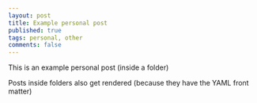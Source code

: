 ```yaml
---
layout: post
title: Example personal post
published: true
tags: personal, other
comments: false
---
```


This is an example personal post (inside a folder)

Posts inside folders also get rendered (because they have the YAML front matter)
